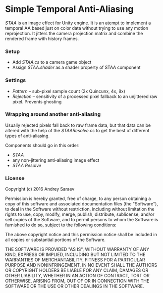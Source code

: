 # Simple Temporal Anti-Aliasing
*STAA* is an image effect for Unity engine. It is an atempt to implement a temporal AA based just on color data without trying to use any motion reprojection. It jitters the camera projection matrix and combine the rendered frame with history frames.

### Setup
- Add *STAA.cs* to a camera game object
- Assign *STAA.shader* as a shader property of STAA component

### Settings
- *Pattern* – sub-pixel sample count (2x Quincunx, 4x, 8x)
- *Rejection* – sensitivity of a processed pixel fallback to an unjittered raw pixel. Prevents ghosting

### Wrapping around another anti-aliasing
Usually rejected pixels fall back to raw frame data, but that data can be altered with the help of the *STAAResolve.cs* to get the best of different types of anti-aliasing.

Components should go in this order:
- *STAA*
- any non-jittering anti-aliasing image effect
- *STAA Resolve*

### License
Copyright (c) 2016 Andrey Saraev

Permission is hereby granted, free of charge, to any person obtaining a copy of this software and associated documentation files (the "Software"), to deal in the Software without restriction, including without limitation the rights to use, copy, modify, merge, publish, distribute, sublicense, and/or sell copies of the Software, and to permit persons to whom the Software is furnished to do so, subject to the following conditions:

The above copyright notice and this permission notice shall be included in all copies or substantial portions of the Software.

THE SOFTWARE IS PROVIDED "AS IS", WITHOUT WARRANTY OF ANY KIND, EXPRESS OR IMPLIED, INCLUDING BUT NOT LIMITED TO THE WARRANTIES OF MERCHANTABILITY, FITNESS FOR A PARTICULAR PURPOSE AND NONINFRINGEMENT. IN NO EVENT SHALL THE AUTHORS OR COPYRIGHT HOLDERS BE LIABLE FOR ANY CLAIM, DAMAGES OR OTHER LIABILITY, WHETHER IN AN ACTION OF CONTRACT, TORT OR OTHERWISE, ARISING FROM, OUT OF OR IN CONNECTION WITH THE SOFTWARE OR THE USE OR OTHER DEALINGS IN THE SOFTWARE.
